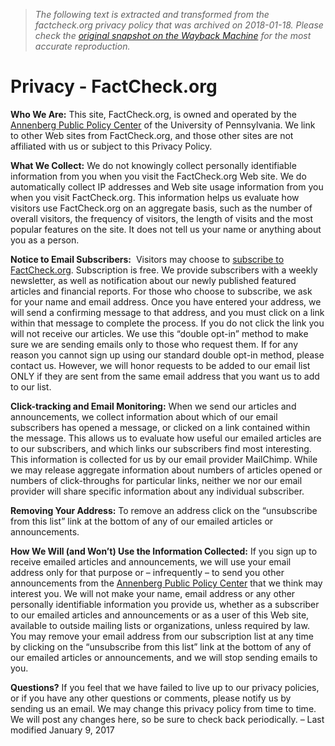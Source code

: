 > *The following text is extracted and transformed from the factcheck.org privacy policy that was archived on 2018-01-18. Please check the [original snapshot on the Wayback Machine](https://web.archive.org/web/20180118065954id_/https%3A//www.factcheck.org/privacy) for the most accurate reproduction.*

# Privacy - FactCheck.org

**Who We Are:** This site, FactCheck.org, is owned and operated by the [Annenberg Public Policy Center](http://appcpenn.org/) of the University of Pennsylvania. We link to other Web sites from FactCheck.org, and those other sites are not affiliated with us or subject to this Privacy Policy.

 **What We Collect:** We do not knowingly collect personally identifiable information from you when you visit the FactCheck.org Web site. We do automatically collect IP addresses and Web site usage information from you when you visit FactCheck.org. This information helps us evaluate how visitors use FactCheck.org on an aggregate basis, such as the number of overall visitors, the frequency of visitors, the length of visits and the most popular features on the site. It does not tell us your name or anything about you as a person.

 **Notice to Email Subscribers:**  Visitors may choose to [subscribe to FactCheck.org](https://www.factcheck.org/subscribe/). Subscription is free. We provide subscribers with a weekly newsletter, as well as notification about our newly published featured articles and financial reports. For those who choose to subscribe, we ask for your name and email address. Once you have entered your address, we will send a confirming message to that address, and you must click on a link within that message to complete the process. If you do not click the link you will not receive our articles. We use this “double opt-in” method to make sure we are sending emails only to those who request them. If for any reason you cannot sign up using our standard double opt-in method, please contact us. However, we will honor requests to be added to our email list ONLY if they are sent from the same email address that you want us to add to our list.

 **Click-tracking and Email Monitoring:** When we send our articles and announcements, we collect information about which of our email subscribers has opened a message, or clicked on a link contained within the message. This allows us to evaluate how useful our emailed articles are to our subscribers, and which links our subscribers find most interesting. This information is collected for us by our email provider MailChimp. While we may release aggregate information about numbers of articles opened or numbers of click-throughs for particular links, neither we nor our email provider will share specific information about any individual subscriber.

 **Removing Your Address:** To remove an address click on the “unsubscribe from this list” link at the bottom of any of our emailed articles or announcements.

 **How We Will (and Won’t) Use the Information Collected:** If you sign up to receive emailed articles and announcements, we will use your email address only for that purpose or – infrequently – to send you other announcements from the [Annenberg Public Policy Center](http://appcpenn.org/) that we think may interest you. We will not make your name, email address or any other personally identifiable information you provide us, whether as a subscriber to our emailed articles and announcements or as a user of this Web site, available to outside mailing lists or organizations, unless required by law. You may remove your email address from our subscription list at any time by clicking on the “unsubscribe from this list” link at the bottom of any of our emailed articles or announcements, and we will stop sending emails to you.

 **Questions?** If you feel that we have failed to live up to our privacy policies, or if you have any other questions or comments, please notify us by sending us an email. We may change this privacy policy from time to time. We will post any changes here, so be sure to check back periodically. – Last modified January 9, 2017
